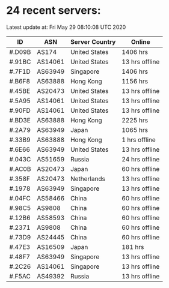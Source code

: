 # 24 recent servers:

Latest update at: Fri May 29 08:10:08 UTC 2020

| ID | ASN | Server Country | Online |
| -- | --- | -------------- | ------ |
| #.D09B | AS174 | United States | 1406 hrs |
| #.91BC | AS14061 | United States | 13 hrs offline |
| #.7F1D | AS63949 | Singapore | 1406 hrs |
| #.B6F8 | AS63888 | Hong Kong | 1156 hrs |
| #.45BE | AS20473 | United States | 13 hrs offline |
| #.5A95 | AS14061 | United States | 13 hrs offline |
| #.90FD | AS14061 | United States | 13 hrs offline |
| #.BD3E | AS63888 | Hong Kong | 2225 hrs |
| #.2A79 | AS63949 | Japan | 1065 hrs |
| #.33B9 | AS63888 | Hong Kong | 1 hrs offline |
| #.6E66 | AS63949 | United States | 13 hrs offline |
| #.043C | AS51659 | Russia | 24 hrs offline |
| #.AC0B | AS20473 | Japan | 60 hrs offline |
| #.358F | AS20473 | Netherlands | 13 hrs offline |
| #.1978 | AS63949 | Singapore | 13 hrs offline |
| #.04FC | AS58466 | China | 60 hrs offline |
| #.98C5 | AS9808 | China | 60 hrs offline |
| #.12B6 | AS58593 | China | 60 hrs offline |
| #.2371 | AS9808 | China | 60 hrs offline |
| #.73D9 | AS24445 | China | 60 hrs offline |
| #.47E3 | AS16509 | Japan | 181 hrs |
| #.48F7 | AS63949 | Singapore | 13 hrs offline |
| #.2C26 | AS14061 | Singapore | 13 hrs offline |
| #.F5AC | AS49392 | Russia | 13 hrs offline |

